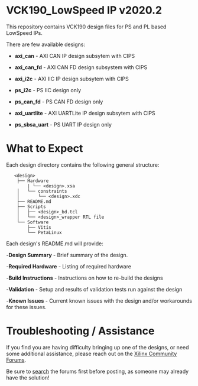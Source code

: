 # VCK190_LowSpeed IP v2020.2

  This repository contains VCK190 design files for PS and PL based LowSpeed IPs.

  There are few available designs:
  
   - **axi_can**      - AXI CAN IP design subsytem with CIPS

   - **axi_can_fd**   - AXI CAN FD design subsystem with CIPS
   
   - **axi_i2c**      - AXI IIC IP design subsytem with CIPS

   - **ps_i2c**       - PS IIC design only

   - **ps_can_fd**    - PS CAN FD design only
   
   - **axi_uartlite** - AXI UARTLite IP design subsytem with CIPS
   
   - **ps_sbsa_uart** - PS UART IP design only
    

# What to Expect

 Each design directory contains the following general structure:

       <design>
        ├── Hardware
            | └── <design>.xsa
        │   └── constraints
        │       └── <design>.xdc
        ├── README.md
        ├── Scripts
        │   ├── <design>_bd.tcl
        │   └── <design>_wrapper RTL file
        └── Software
            ├── Vitis
            └── PetaLinux
        
        
Each design's README.md will provide:

   -**Design Summary** - Brief summary of the design.

   -**Required Hardware** - Listing of required hardware

   -**Build Instructions** - Instructions on how to re-build the designs

   -**Validation** - Setup and results of validation tests run against the design

   -**Known Issues** - Current known issues with the design and/or workarounds for these issues.
   
   
# Troubleshooting / Assistance
   If you find you are having difficulty bringing up one of the designs, or need some additional assistance, please reach out on the [Xilinx Community Forums](https://forums.xilinx.com/).

   Be sure to [search](https://forums.xilinx.com/t5/forums/searchpage/tab/message?advanced=false&allow_punctuation=false&inactive=false) the forums first before posting, as someone may already have the solution!
